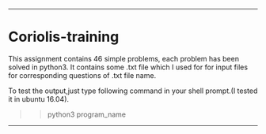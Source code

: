 --------------------------------------------------------------------------------

# Coriolis-training
This assignment contains 46 simple problems, each problem has been solved in python3.
It contains some .txt file which I used for for input files for corresponding questions of .txt file name.

To test the output,just type following command in your shell prompt.(I tested it in ubuntu 16.04).
>> python3 program_name


--------------------------------------------------------------------------------